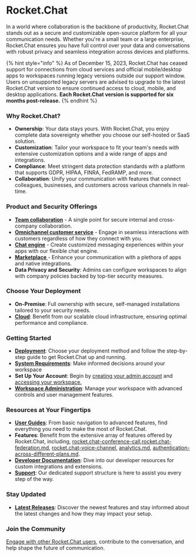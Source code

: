 # Rocket.Chat

In a world where collaboration is the backbone of productivity, Rocket.Chat stands out as a secure and customizable open-source platform for all your communication needs. Whether you're a small team or a large enterprise, Rocket.Chat ensures you have full control over your data and conversations with robust privacy and seamless integration across devices and platforms.

{% hint style="info" %}
As of December 15, 2023, Rocket.Chat has ceased support for connections from cloud services and official mobile/desktop apps to workspaces running legacy versions outside our support window. Users on unsupported legacy servers are advised to upgrade to the latest Rocket.Chat version to ensure continued access to cloud, mobile, and desktop applications. **Each Rocket.Chat version is supported for six months post-release.**
{% endhint %}

### **Why Rocket.Chat?**

* **Ownership**: Your data stays yours. With Rocket.Chat, you enjoy complete data sovereignty whether you choose our self-hosted or SaaS solution.
* **Customization**: Tailor your workspace to fit your team's needs with extensive customization options and a wide range of apps and integrations.
* **Compliance**: Meet stringent data protection standards with a platform that supports GDPR, HIPAA, FINRA, FedRAMP, and more.
* **Collaboration**: Unify your communication with features that connect colleagues, businesses, and customers across various channels in real-time.

### **Product and Security Offerings**

* [**Team collaboration**](use-rocket.chat/workspace-administration/) - A single point for secure internal and cross-company collaboration.
* [**Omnichannel customer service**](use-rocket.chat/omnichannel/) - Engage in seamless interactions with customers regardless of how they connect with you.
* [**Chat engine**](https://developer.rocket.chat/chat-engine/overview-of-chat-engine) - Create customized messaging experiences within your apps with our flexible chat engine.
* [**Marketplace** ](extend-rocket.chat-capabilities/rocket.chat-marketplace/)- Enhance your communication with a plethora of apps and native integrations.
* **Data Privacy and Security**: Admins can configure workspaces to align with company policies backed by top-tier security measures.

### **Choose Your Deployment**

* **On-Premise**: Full ownership with secure, self-managed installations tailored to your security needs.
* [**Cloud**](use-rocket.chat/rocket.chat-cloud/): Benefit from our scalable cloud infrastructure, ensuring optimal performance and compliance.

### **Getting Started**

* [**Deployment**](deploy/deploy-rocket.chat/): Choose your deployment method and follow the step-by-step guide to get Rocket.Chat up and running.
* [**System Requirements**](deploy/deploy-rocket.chat/system-requirements.md): Make informed decisions around your workspace
* **Set Up Your Account**: Begin by [creating your admin account](setup-and-configure/accessing-your-workspace/admin-account-creation.md) and [accessing your workspace.](setup-and-configure/accessing-your-workspace/)
* [**Workspace Administration**](use-rocket.chat/workspace-administration/): Manage your workspace with advanced controls and user management features.

### **Resources at Your Fingertips**

* [**User Guides**](use-rocket.chat/user-guides/): From basic navigation to advanced features, find everything you need to make the most of Rocket.Chat.
* **Features**: Benefit from the extensive array of features offered by Rocket.Chat, including,  [rocket.chat-conference-call](use-rocket.chat/rocket.chat-conference-call/ "mention"),[rocket.chat-federation.md](use-rocket.chat/rocket.chat-federation.md "mention"), [rocket.chat-voice-channel](use-rocket.chat/rocket.chat-voice-channel/ "mention"), [analytics.md](use-rocket.chat/workspace-administration/settings/analytics.md "mention"), [authentication-across-different-plans.md](use-rocket.chat/authentication/authentication-across-different-plans.md "mention").
* [**Developer Documentation**](resources/development-docs.md): Dive into our developer resources for custom integrations and extensions.
* [**Support**](customer-center/support-center/): Our dedicated support structure is here to assist you every step of the way.

### **Stay Updated**

* [**Latest Releases**](https://github.com/RocketChat/Rocket.Chat/releases): Discover the newest features and stay informed about the latest changes and how they may impact your setup.

### **Join the Community**

[Engage with other Rocket.Chat users](customer-center/support-center/community-resources.md), contribute to the conversation, and help shape the future of communication.
